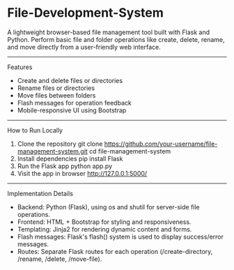 # File-Development-System

A lightweight browser-based file management tool built with Flask and Python. Perform basic file
and folder operations like create, delete, rename, and move directly from a user-friendly web
interface.

---
Features
- Create and delete files or directories
- Rename files or directories
- Move files between folders
- Flash messages for operation feedback
- Mobile-responsive UI using Bootstrap

---
How to Run Locally
1. Clone the repository
 git clone https://github.com/your-username/file-management-system.git
 cd file-management-system
2. Install dependencies
 pip install Flask
3. Run the Flask app
 python app.py
4. Visit the app in browser
 http://127.0.0.1:5000/

---
Implementation Details
- Backend: Python (Flask), using os and shutil for server-side file operations.
- Frontend: HTML + Bootstrap for styling and responsiveness.
- Templating: Jinja2 for rendering dynamic content and forms.
- Flash messages: Flask's flash() system is used to display success/error messages.
- Routes: Separate Flask routes for each operation (/create-directory, /rename, /delete, /move-file).
